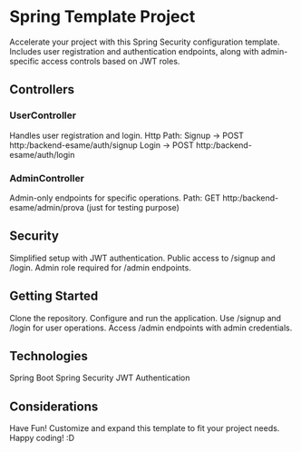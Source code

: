 # Spring Template Project
Accelerate your project with this Spring Security configuration template. Includes user registration and authentication endpoints, along with admin-specific access controls based on JWT roles.

## Controllers

### UserController
Handles user registration and login.
Http Path: 
Signup -> POST http:<host>/backend-esame/auth/signup
Login ->  POST http:<host>/backend-esame/auth/login

### AdminController
Admin-only endpoints for specific operations.
Path: GET http:<host>/backend-esame/admin/prova (just for testing purpose)

## Security
Simplified setup with JWT authentication.
Public access to /signup and /login.
Admin role required for /admin endpoints.

## Getting Started
Clone the repository.
Configure and run the application.
Use /signup and /login for user operations.
Access /admin endpoints with admin credentials.

## Technologies
Spring Boot
Spring Security
JWT Authentication

## Considerations
Have Fun! 
Customize and expand this template to fit your project needs. 
Happy coding! :D
